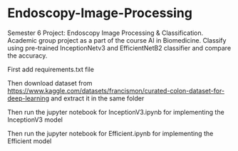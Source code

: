 # Endoscopy-Image-Processing
Semester 6 Project: Endoscopy Image Processing &amp; Classification. Academic group project as a part of the course AI in Biomedicine. Classify using pre-trained InceptionNetv3 and EfficientNetB2 classifier and compare the accuracy.

First add requirements.txt file

Then download dataset from https://www.kaggle.com/datasets/francismon/curated-colon-dataset-for-deep-learning and extract it in the same folder

Then run the jupyter notebook for InceptionV3.ipynb for implementing the InceptionV3 model

Then run the jupyter notebook for Efficient.ipynb for implementing the Efficient model
